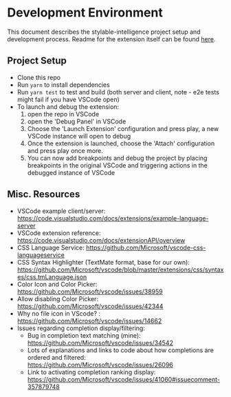 # Development Environment

This document describes the stylable-intelligence project setup and development process.
Readme for the extension itself can be found [here](https://github.com/wix/stylable-intelligence/blob/master/README.md).

## Project Setup

* Clone this repo
* Run `yarn` to install dependencies
* Run `yarn test` to test and build (both server and client, note - e2e tests might fail if you have VSCode open)
* To launch and debug the extension:
  1. open the repo in VSCode
  2. open the 'Debug Panel' in VSCode
  3. Choose the 'Launch Extension' configuration and press play, a new VSCode instance will open to debug
  4. Once the extension is launched, choose the 'Attach' configuration and press play once more.
  5. You can now add breakpoints and debug the project by placing breakpoints in the original VSCode and triggering actions in the debugged instance of VSCode

## Misc. Resources

* VSCode example client/server: https://code.visualstudio.com/docs/extensions/example-language-server
* VSCode extension reference: https://code.visualstudio.com/docs/extensionAPI/overview
* CSS Language Service: https://github.com/Microsoft/vscode-css-languageservice
* CSS Syntax Highlighter (TextMate format, base for our own): https://github.com/Microsoft/vscode/blob/master/extensions/css/syntaxes/css.tmLanguage.json
* Color Icon and Color Picker: https://github.com/Microsoft/vscode/issues/38959
* Allow disabling Color Picker: https://github.com/Microsoft/vscode/issues/42344
* Why no file icon in VScode? : https://github.com/Microsoft/vscode/issues/14662
* Issues regarding completion display/filtering:
  * Bug in completion text matching (mine): https://github.com/Microsoft/vscode/issues/34542
  * Lots of explanations and links to code about how completions are ordered and filtered: https://github.com/Microsoft/vscode/issues/26096
  * Link to activating completion ranking display: https://github.com/Microsoft/vscode/issues/41060#issuecomment-357879748
